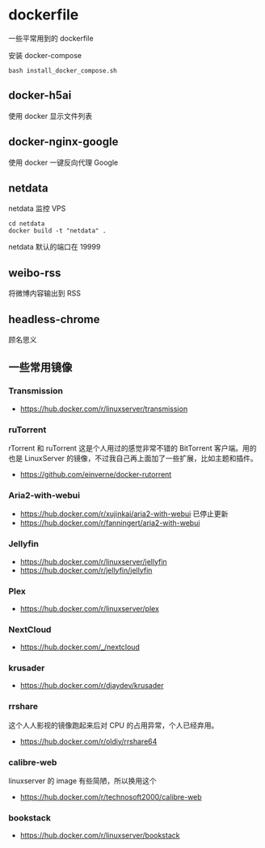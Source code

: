 # dockerfile
一些平常用到的 dockerfile

安装 docker-compose

    bash install_docker_compose.sh

## docker-h5ai
使用 docker 显示文件列表

## docker-nginx-google
使用 docker 一键反向代理 Google

## netdata
netdata 监控 VPS

    cd netdata
    docker build -t "netdata" .

netdata 默认的端口在 19999

## weibo-rss

将微博内容输出到 RSS

## headless-chrome

顾名思义



## 一些常用镜像

### Transmission

- <https://hub.docker.com/r/linuxserver/transmission>

### ruTorrent
rTorrent 和 ruTorrent 这是个人用过的感觉非常不错的 BitTorrent 客户端。用的也是 LinuxServer 的镜像，不过我自己再上面加了一些扩展，比如主题和插件。

- <https://github.com/einverne/docker-rutorrent>

### Aria2-with-webui

- <https://hub.docker.com/r/xujinkai/aria2-with-webui> 已停止更新
- <https://hub.docker.com/r/fanningert/aria2-with-webui>

### Jellyfin

- <https://hub.docker.com/r/linuxserver/jellyfin>
- <https://hub.docker.com/r/jellyfin/jellyfin>

### Plex

- <https://hub.docker.com/r/linuxserver/plex>

### NextCloud

- <https://hub.docker.com/_/nextcloud>

### krusader

- <https://hub.docker.com/r/djaydev/krusader>

### rrshare

这个人人影视的镜像跑起来后对 CPU 的占用异常，个人已经弃用。

- <https://hub.docker.com/r/oldiy/rrshare64>

### calibre-web

linuxserver 的 image 有些简陋，所以换用这个

- <https://hub.docker.com/r/technosoft2000/calibre-web>

### bookstack

- <https://hub.docker.com/r/linuxserver/bookstack>
